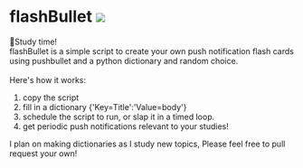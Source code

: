 # flashBullet <img src="https://img.shields.io/badge/Python-FFD43B?style=for-the-badge&logo=python&logoColor=blue"> 
🧠Study time! </br>
flashBullet is a simple script to create your own push notification flash cards using pushbullet and a python dictionary and random choice. </br></br>
Here's how it works:</br>
<ol>
  <li>copy the script</li>
  <li>fill in a dictionary {'Key=Title':'Value=body'}</li>
  <li>schedule the script to run, or slap it in a timed loop.</li>
  <li>get periodic push notifications relevant to your studies!</li>
</ol>

I plan on making dictionaries as I study new topics, Please feel free to pull request your own!
